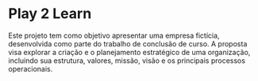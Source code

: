 # Play 2 Learn

Este projeto tem como objetivo apresentar uma empresa fictícia, desenvolvida como parte do trabalho de conclusão de curso. A proposta visa explorar a criação e o planejamento estratégico de uma organização, incluindo sua estrutura, valores, missão, visão e os principais processos operacionais. 


